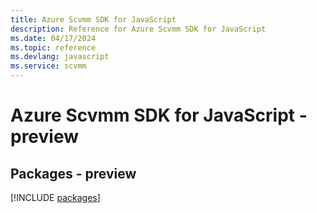 ```yaml
---
title: Azure Scvmm SDK for JavaScript
description: Reference for Azure Scvmm SDK for JavaScript
ms.date: 04/17/2024
ms.topic: reference
ms.devlang: javascript
ms.service: scvmm
---
```

# Azure Scvmm SDK for JavaScript - preview
## Packages - preview
[!INCLUDE [packages](scvmm-index.md)]